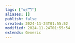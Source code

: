 ```yaml
---
tags: ["⚙️/🗂️"]
aliases: []
publish: false
created: 2024-11-24T01:55:52
modified: 2024-11-24T01:55:54
extends: Generic
---
```

